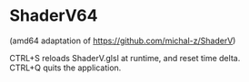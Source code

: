 # ShaderV64
(amd64 adaptation of https://github.com/michal-z/ShaderV)

CTRL+S reloads ShaderV.glsl at runtime, and reset time delta.<BR />
CTRL+Q quits the application.
